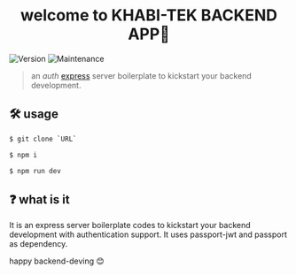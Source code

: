<h1 align="center">welcome to KHABI-TEK BACKEND APP👋</h1>
<p>
  <img alt="Version" src="https://img.shields.io/badge/version-1.0.0-blue.svg?cacheSeconds=2592000" />
  <img alt="Maintenance" src="https://img.shields.io/badge/Maintained-yes-blue.svg" />
</p>

> an _auth_ [express](https://expressjs.com/) server boilerplate to kickstart your backend development.

## 🛠 usage

```sh
$ git clone `URL`

$ npm i

$ npm run dev
```

## ❓ what is it

It is an express server boilerplate codes to kickstart your backend development with authentication support. It uses passport-jwt and passport as dependency.

happy backend-deving 😊
